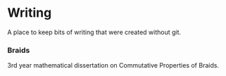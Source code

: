 # Writing

A place to keep bits of writing that were created without git.

### Braids

3rd year mathematical dissertation on Commutative Properties of Braids.
